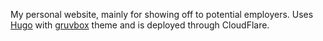 My personal website, mainly for showing off to potential employers. Uses [Hugo](https://gohugo.io/) with [gruvbox](https://github.com/schnerring/hugo-theme-gruvbox) theme and is deployed through CloudFlare.
